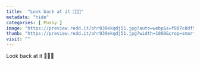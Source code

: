 ```yaml
---
title:  "Look back at it 💋😍💦"
metadate: "hide"
categories: [ Pussy ]
image: "https://preview.redd.it/ohr039ekqdj51.jpg?auto=webp&s=f807c8df515a91d0afe5590384d23872706082a1"
thumb: "https://preview.redd.it/ohr039ekqdj51.jpg?width=1080&crop=smart&auto=webp&s=b24811dd5456dd45a94aa62db2ae99297185e634"
visit: ""
---
```

Look back at it 💋😍💦
